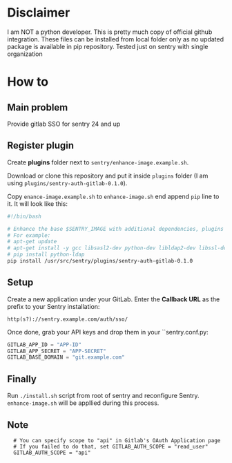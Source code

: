 
# Disclaimer

I am NOT a python developer. This is pretty much copy of official github integration. These files can be installed from local folder only as no updated package is available in pip repository. Tested just on sentry with single organization

# How to

## Main problem

Provide gitlab SSO for sentry 24 and up

## Register plugin

Create **plugins** folder next to `sentry/enhance-image.example.sh`.

Download or clone this repository and put it inside `plugins` folder (I am using `plugins/sentry-auth-gitlab-0.1.0`).

Copy `enance-image.example.sh` to `enhance-image.sh` end append `pip` line to it. It will look like this:

```bash
#!/bin/bash

# Enhance the base $SENTRY_IMAGE with additional dependencies, plugins - see https://github.com/getsentry/self-hosted#enhance-sentry-image
# For example:
# apt-get update
# apt-get install -y gcc libsasl2-dev python-dev libldap2-dev libssl-dev
# pip install python-ldap
pip install /usr/src/sentry/plugins/sentry-auth-gitlab-0.1.0
```

## Setup

Create a new application under your GitLab.
Enter the **Callback URL** as the prefix to your Sentry installation:

```
http(s?)://sentry.example.com/auth/sso/
```

Once done, grab your API keys and drop them in your ``sentry.conf.py:

```python
GITLAB_APP_ID = "APP-ID"
GITLAB_APP_SECRET = "APP-SECRET"
GITLAB_BASE_DOMAIN = "git.example.com"
```

## Finally
Run `./install.sh` script from root of sentry and reconfigure Sentry. `enhance-image.sh` will be appllied during this process.

## Note

```
  # You can specify scope to "api" in Gitlab's OAuth Application page
  # If you failed to do that, set GITLAB_AUTH_SCOPE = "read_user"
  GITLAB_AUTH_SCOPE = "api"
```
